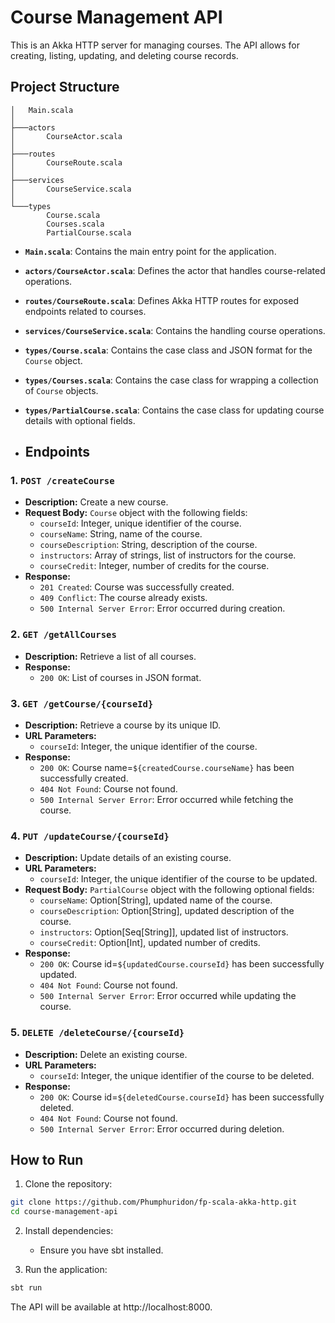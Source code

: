 # Course Management API

This is an Akka HTTP server for managing courses. The API allows for creating, listing, updating, and deleting course records.

## Project Structure
```
│   Main.scala
│
├───actors
│       CourseActor.scala
│
├───routes
│       CourseRoute.scala
│
├───services
│       CourseService.scala
│
└───types
        Course.scala
        Courses.scala
        PartialCourse.scala
```
- **`Main.scala`**: Contains the main entry point for the application.
- **`actors/CourseActor.scala`**: Defines the actor that handles course-related operations.
- **`routes/CourseRoute.scala`**: Defines Akka HTTP routes for exposed endpoints related to courses.
- **`services/CourseService.scala`**: Contains the handling course operations.
- **`types/Course.scala`**: Contains the case class and JSON format for the `Course` object.
- **`types/Courses.scala`**: Contains the case class for wrapping a collection of `Course` objects.
- **`types/PartialCourse.scala`**: Contains the case class for updating course details with optional fields.

- ## Endpoints

### 1. `POST /createCourse`
- **Description:** Create a new course.
- **Request Body:** `Course` object with the following fields:
    - `courseId`: Integer, unique identifier of the course.
    - `courseName`: String, name of the course.
    - `courseDescription`: String, description of the course.
    - `instructors`: Array of strings, list of instructors for the course.
    - `courseCredit`: Integer, number of credits for the course.
- **Response:**
    - `201 Created`: Course was successfully created.
    - `409 Conflict`: The course already exists.
    - `500 Internal Server Error`: Error occurred during creation.

### 2. `GET /getAllCourses`
- **Description:** Retrieve a list of all courses.
- **Response:**
    - `200 OK`: List of courses in JSON format.

### 3. `GET /getCourse/{courseId}`
- **Description:** Retrieve a course by its unique ID.
- **URL Parameters:**
    - `courseId`: Integer, the unique identifier of the course.
- **Response:**
    - `200 OK`: Course name=`${createdCourse.courseName}` has been successfully created.
    - `404 Not Found`: Course not found.
    - `500 Internal Server Error`: Error occurred while fetching the course.

### 4. `PUT /updateCourse/{courseId}`
- **Description:** Update details of an existing course.
- **URL Parameters:**
    - `courseId`: Integer, the unique identifier of the course to be updated.
- **Request Body:** `PartialCourse` object with the following optional fields:
    - `courseName`: Option[String], updated name of the course.
    - `courseDescription`: Option[String], updated description of the course.
    - `instructors`: Option[Seq[String]], updated list of instructors.
    - `courseCredit`: Option[Int], updated number of credits.
- **Response:**
    - `200 OK`: Course id=`${updatedCourse.courseId}` has been successfully updated.
    - `404 Not Found`: Course not found.
    - `500 Internal Server Error`: Error occurred while updating the course.

### 5. `DELETE /deleteCourse/{courseId}`
- **Description:** Delete an existing course.
- **URL Parameters:**
    - `courseId`: Integer, the unique identifier of the course to be deleted.
- **Response:**
    - `200 OK`: Course id=`${deletedCourse.courseId}` has been successfully deleted.
    - `404 Not Found`: Course not found.
    - `500 Internal Server Error`: Error occurred during deletion.

## How to Run
1. Clone the repository:

```bash
git clone https://github.com/Phumphuridon/fp-scala-akka-http.git
cd course-management-api
```
2. Install dependencies:
    * Ensure you have sbt installed.

3. Run the application:
```bash
sbt run
```
The API will be available at http://localhost:8000.
